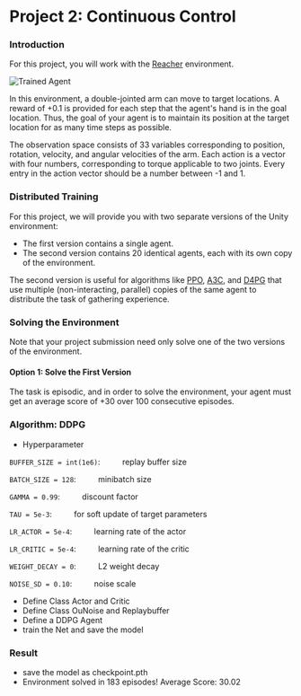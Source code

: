 [//]: # (Image References)

[image1]: https://user-images.githubusercontent.com/10624937/43851024-320ba930-9aff-11e8-8493-ee547c6af349.gif "Trained Agent"
[image2]: https://user-images.githubusercontent.com/10624937/43851646-d899bf20-9b00-11e8-858c-29b5c2c94ccc.png "Crawler"


# Project 2: Continuous Control

### Introduction

For this project, you will work with the [Reacher](https://github.com/Unity-Technologies/ml-agents/blob/master/docs/Learning-Environment-Examples.md#reacher) environment.

![Trained Agent][image1]

In this environment, a double-jointed arm can move to target locations. A reward of +0.1 is provided for each step that the agent's hand is in the goal location. Thus, the goal of your agent is to maintain its position at the target location for as many time steps as possible.

The observation space consists of 33 variables corresponding to position, rotation, velocity, and angular velocities of the arm. Each action is a vector with four numbers, corresponding to torque applicable to two joints. Every entry in the action vector should be a number between -1 and 1.

### Distributed Training

For this project, we will provide you with two separate versions of the Unity environment:
- The first version contains a single agent.
- The second version contains 20 identical agents, each with its own copy of the environment.  

The second version is useful for algorithms like [PPO](https://arxiv.org/pdf/1707.06347.pdf), [A3C](https://arxiv.org/pdf/1602.01783.pdf), and [D4PG](https://openreview.net/pdf?id=SyZipzbCb) that use multiple (non-interacting, parallel) copies of the same agent to distribute the task of gathering experience.  

### Solving the Environment

Note that your project submission need only solve one of the two versions of the environment. 

#### Option 1: Solve the First Version

The task is episodic, and in order to solve the environment,  your agent must get an average score of +30 over 100 consecutive episodes.

### Algorithm: DDPG

- Hyperparameter

`BUFFER_SIZE = int(1e6)`:&nbsp;&nbsp;&nbsp;&nbsp;&nbsp;&nbsp;&nbsp;&nbsp;&nbsp;&nbsp;replay buffer size

`BATCH_SIZE = 128`:&nbsp;&nbsp;&nbsp;&nbsp;&nbsp;&nbsp;&nbsp;&nbsp;&nbsp;&nbsp;minibatch size

`GAMMA = 0.99`:&nbsp;&nbsp;&nbsp;&nbsp;&nbsp;&nbsp;&nbsp;&nbsp;&nbsp;&nbsp;discount factor

`TAU = 5e-3`:&nbsp;&nbsp;&nbsp;&nbsp;&nbsp;&nbsp;&nbsp;&nbsp;&nbsp;&nbsp;for soft update of target parameters

`LR_ACTOR = 5e-4`:&nbsp;&nbsp;&nbsp;&nbsp;&nbsp;&nbsp;&nbsp;&nbsp;&nbsp;&nbsp;learning rate of the actor

`LR_CRITIC = 5e-4`:&nbsp;&nbsp;&nbsp;&nbsp;&nbsp;&nbsp;&nbsp;&nbsp;&nbsp;&nbsp;learning rate of the critic

`WEIGHT_DECAY = 0`:&nbsp;&nbsp;&nbsp;&nbsp;&nbsp;&nbsp;&nbsp;&nbsp;&nbsp;&nbsp;L2 weight decay

`NOISE_SD = 0.10`:&nbsp;&nbsp;&nbsp;&nbsp;&nbsp;&nbsp;&nbsp;&nbsp;&nbsp;&nbsp;noise scale

- Define Class Actor and Critic
- Define Class OuNoise and Replaybuffer
- Define a DDPG Agent
- train the Net and save the model

### Result
- save the model as checkpoint.pth
- Environment solved in 183 episodes!	Average Score: 30.02
